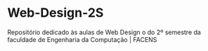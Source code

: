 # Web-Design-2S
Repositório dedicado às aulas de Web Design o do 2º semestre da faculdade de Engenharia da Computação | FACENS
